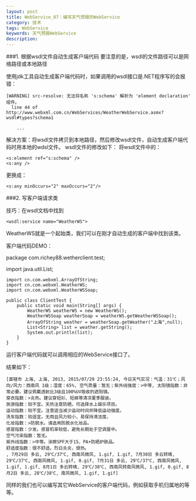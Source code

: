 ```yaml
---
layout: post
title: WebService_07：编写天气预报的WebService
category: 技术
tags: WebService
keywords: 天气预报WebService
description: 
---
```

###1. 根据wsdl文件自动生成客户端代码
要注意的是，wsdl的文件路径可以是网络路径或本地路径

使用jdk工具自动生成客户端代码时，如果调用的wsdl接口是.NET程序写的会报错：
	
	[WARNING] src-resolve: 无法将名称 's:schema' 解析为 'element declaration' 组件。
	  line 44 of http://www.webxml.com.cn/WebServices/WeatherWebService.asmx?wsdl#types?schema1

		...

解决方案：将wsdl文件拷贝到本地路径，然后修改wsdl文件，自动生成客户端代码时用本地的wdsl文件。
wsdl文件的修改如下：
将wsdl文件中的：

	<s:element ref="s:schema" />
	<s:any />

更换成：

	<s:any minOccurs="2" maxOccurs="2"/>

###2. 写客户端请求类

技巧：在wsdl文档中找到

	<wsdl:service name="WeatherWS">
WeatherWS就是一个起始类，我们可以在刚才自动生成的客户端中找到该类。

客户端代码DEMO：

package com.richey88.wetherclient.test;

import java.util.List;

	import cn.com.webxml.ArrayOfString;
	import cn.com.webxml.WeatherWS;
	import cn.com.webxml.WeatherWSSoap;
	
	public class ClientTest {
		public static void main(String[] args) {
			WeatherWS weatherWS = new WeatherWS();
			WeatherWSSoap weatherSoap = weatherWS.getWeatherWSSoap();
			ArrayOfString weather = weatherSoap.getWeather("上海",null);
			List<String> list = weather.getString();
			System.out.println(list);
		}
	}

运行客户端代码就可以调用相应的WebService接口了。

结果如下：

	[直辖市 上海, 上海, 2013, 2015/07/29 23:55:24, 今日天气实况：气温：31℃；风向/风力：西南风 1级；湿度：65%, 空气质量：暂无；紫外线强度：>中等, 太阳镜指数：非常必要。建议佩戴透射比3级且100%UV吸收的遮阳镜。
	穿衣指数：>炎热。建议穿短衫、短裤等清凉夏季服装。
	旅游指数：较不宜。天热注意防晒，可选择水上娱乐项目。
	运动指数：较不宜。注意适当减少运动时间并降低运动强度。
	洗车指数：较适宜。无雨且风力较小，易保持清洁度。
	化妆指数：>防脱水。请选用防脱水化妆品。
	感冒指数：少发。感冒机率较低，避免长期处于空调屋中。
	空气污染指数：暂无。
	紫外线指数：>中等。涂擦SPF大于15、PA+防晒护肤品。
	舒适度指数：很不舒适。烈日炎炎，很热。
	, 7月29日 多云, 29℃/37℃, 西南风微风, 1.gif, 1.gif, 7月30日 多云转晴, 29℃/37℃, 西南风微风, 1.gif, 0.gif, 7月31日 多云, 29℃/37℃, 西南风微风, 1.gif, 1.gif, 8月1日 多云转晴, 29℃/38℃, 西南风转南风微风, 1.gif, 0.gif, 8月2日 多云, 28℃/38℃, 南风微风, 1.gif, 1.gif]

同样的我们也可以编写其它WebService的客户端代码，例如获取手机归属地的等等。
